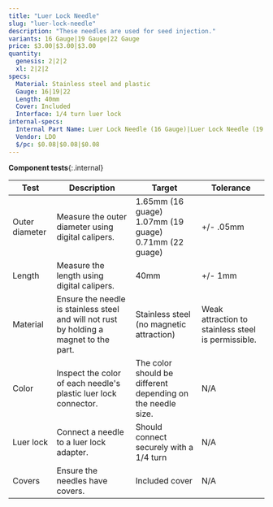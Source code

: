 ```yaml
---
title: "Luer Lock Needle"
slug: "luer-lock-needle"
description: "These needles are used for seed injection."
variants: 16 Gauge|19 Gauge|22 Gauge
price: $3.00|$3.00|$3.00
quantity:
  genesis: 2|2|2
  xl: 2|2|2
specs:
  Material: Stainless steel and plastic
  Gauge: 16|19|22
  Length: 40mm
  Cover: Included
  Interface: 1/4 turn luer lock
internal-specs:
  Internal Part Name: Luer Lock Needle (16 Gauge)|Luer Lock Needle (19 Gauge)|Luer Lock Needle (22 Gauge)
  Vendor: LDO
  $/pc: $0.08|$0.08|$0.08
---
```


**Component tests**{:.internal}

|Test         |Description  |Target       |Tolerance    |
|-------------|-------------|-------------|-------------|
|Outer diameter|Measure the outer diameter using digital calipers.|1.65mm (16 guage)<br>1.07mm (19 guage)<br>0.71mm (22 guage)|+/- .05mm
|Length       |Measure the length using digital calipers.|40mm|+/- 1mm
|Material     |Ensure the needle is stainless steel and will not rust by holding a magnet to the part.|Stainless steel (no magnetic attraction)|Weak attraction to stainless steel is permissible.
|Color        |Inspect the color of each needle's plastic luer lock connector.|The color should be different depending on the needle size.|N/A
|Luer lock    |Connect a needle to a luer lock adapter.|Should connect securely with a 1/4 turn|N/A
|Covers       |Ensure the needles have covers.|Included cover|N/A